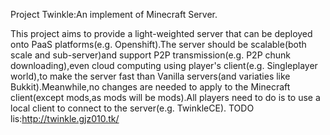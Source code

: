 Project Twinkle:An implement of Minecraft Server.

This project aims to provide a light-weighted server that can be deployed onto PaaS platforms(e.g. Openshift).The server should be scalable(both scale and sub-server)and support P2P transmission(e.g. P2P chunk downloading),even cloud computing using player's client(e.g. Singleplayer world),to make the server fast than Vanilla servers(and variaties like Bukkit).Meanwhile,no changes are needed to apply to the Minecraft client(except mods,as mods will be mods).All players need to do is to use a local client to connect to the server(e.g. TwinkleCE).
TODO lis:http://twinkle.gjz010.tk/
